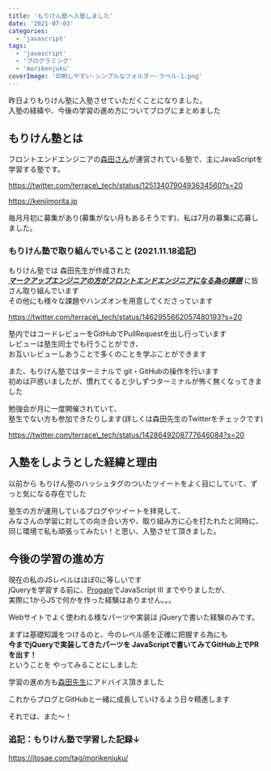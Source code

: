 ```yaml
---
title: 'もりけん塾へ入塾しました'
date: '2021-07-03'
categories:
  - 'javascript'
tags:
  - 'javascript'
  - 'プログラミング'
  - 'morikenjuku'
coverImage: '印刷しやすい-シンプルなフォルダー-ラベル-1.png'
---
```


昨日よりもりけん塾に入塾させていただくことになりました。  
入塾の経緯や、今後の学習の進め方についてブログにまとめました

## もりけん塾とは

フロントエンドエンジニアの[森田さん](https://twitter.com/terrace_tech)が運営されている塾で、主にJavaScriptを学習する塾です。

https://twitter.com/terrace\_tech/status/1251340790493634560?s=20

https://kenjimorita.jp

毎月月初に募集があり(募集がない月もあるそうです)、私は7月の募集に応募しました。

### もりけん塾で取り組んでいること (2021.11.18追記)

もりけん塾では 森田先生が作成された  
**_[マークアップエンジニアの方がフロントエンドエンジニアになる為の課題](https://github.com/sae-github/handsonFrontend/blob/master/work/markup/1.md)_** に皆さん取り組んでいます  
その他にも様々な課題やハンズオンを用意してくださっています

https://twitter.com/terrace\_tech/status/1462955662057480193?s=20

塾内ではコードレビューをGitHubでPullRequestを出し行っています  
レビューは塾生同士でも行うことができ、  
お互いレビューしあうことで多くのことを学ぶことができます

また、もりけん塾ではターミナルで git・GitHubの操作を行います  
初めは戸惑いましたが、慣れてくると少しずつターミナルが怖く無くなってきました

勉強会が月に一度開催されていて、  
塾生でない方も参加できたりします(詳しくは森田先生のTwitterをチェックです)

https://twitter.com/terrace\_tech/status/1428649208777646084?s=20

## 入塾をしようとした経緯と理由

以前から もりけん塾のハッシュタグのついたツイートをよく目にしていて、ずっと気になる存在でした

塾生の方が運用しているブログやツイートを拝見して、  
みなさんの学習に対しての向き合い方や、取り組み方に心を打たれたと同時に、  
同じ環境で私も頑張ってみたい！と思い、入塾させて頂きました。

## 今後の学習の進め方

現在の私のJSレベルはほぼ0に等しいです  
jQueryを学習する前に、[Progate](https://prog-8.com/)でJavaScript III までやりましたが、  
実際に1からJSで何かを作った経験はありません。。。

Webサイトでよく使われる様なパーツや実装は jQueryで書いた経験のみです。

まずは基礎知識をつけるのと、今のレベル感を正確に把握する為にも  
**今までjQueryで実装してきたパーツを JavaScriptで書いてみてGitHub上でPRを出す！**  
ということを やってみることにしました

学習の進め方も[森田先生](https://twitter.com/terrace_tech)にアドバイス頂きました

これからブログとGitHubと一緒に成長していけるよう日々精進します

それでは、また〜！

### 追記：もりけん塾で学習した記録↓

https://itosae.com/tag/morikenjuku/
